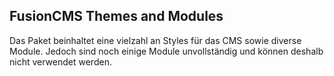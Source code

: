 <h2>FusionCMS Themes and Modules</h2>

Das Paket beinhaltet eine vielzahl an Styles für das CMS sowie diverse Module. Jedoch sind noch einige Module unvollständig und können deshalb nicht verwendet werden.
